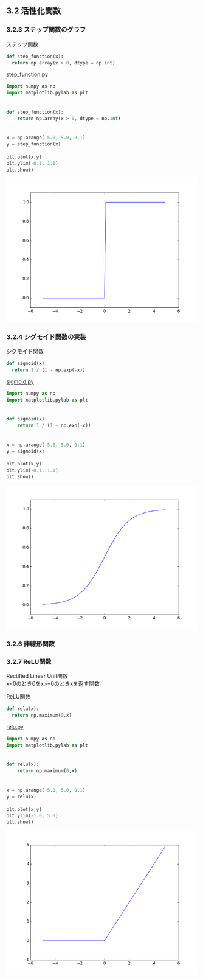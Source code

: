 ## 3.2 活性化関数

### 3.2.3 ステップ関数のグラフ
ステップ関数
```python
def step_function(x):
  return np.array(x > 0, dtype = np.int)
```

[step_function.py](./step_function.py)
```python
import numpy as np
import matplotlib.pylab as plt


def step_function(x):
    return np.array(x > 0, dtype = np.int)


x = np.arange(-5.0, 5.0, 0.1)
y = step_function(x)

plt.plot(x,y)
plt.ylim(-0.1, 1.1)
plt.show()

```

![ステップ関数](./fig3-6.png)


### 3.2.4 シグモイド関数の実装
シグモイド関数
```python
def sigmoid(x):
  return 1 / (1 - np.exp(-x))
```

[sigmoid.py](./sigmoid.py)
```python
import numpy as np
import matplotlib.pylab as plt


def sigmoid(x):
    return 1 / (1 + np.exp(-x))


x = np.arange(-5.0, 5.0, 0.1)
y = sigmoid(x)

plt.plot(x,y)
plt.ylim(-0.1, 1.1)
plt.show()

```

![シグモイド関数](./fig3-7.png)

### 3.2.6 非線形関数

### 3.2.7 ReLU関数
Rectified Linear Unit関数   
x<0のとき0をx>=0のときxを返す関数。  


ReLU関数
```python
def relu(x):
  return np.maximum(0,x)
```

[relu.py](./relu.py)
```python
import numpy as np
import matplotlib.pylab as plt


def relu(x):
    return np.maximum(0,x)


x = np.arange(-5.0, 5.0, 0.1)
y = relu(x)

plt.plot(x,y)
plt.ylim(-1.0, 5.0)
plt.show()

```

![ReLU関数](fig3-9.png)
